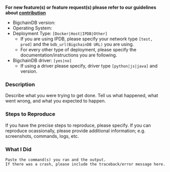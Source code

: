**For new feature(s) or feature request(s) please refer to our guidelines about [contribution](https://github.com/bigchaindb/bigchaindb/blob/master/CONTRIBUTING.md)**

* BigchainDB version:
* Operating System:
* Deployment Type: `[Docker|Host|IPDB|Other]`
  * If you are using IPDB, please specify your network type `[test, prod]`
  and the `bdb_url(BigchainDB URL)` you are using.
  * For every other type of deployment, please specify the documentation/instructions
  you are following.
* BigchainDB driver: `[yes|no]`
  * If using a driver please specify, driver type `[python|js|java]`
  and version.

### Description

Describe what you were trying to get done.
Tell us what happened, what went wrong, and what you expected to happen.

### Steps to Reproduce
If you have the precise steps to reproduce, please specify. If you can reproduce
ocassionally, please provide additional information; e.g. screenshots, commands, logs, etc.

### What I Did

```
Paste the command(s) you ran and the output.
If there was a crash, please include the traceback/error message here.
```